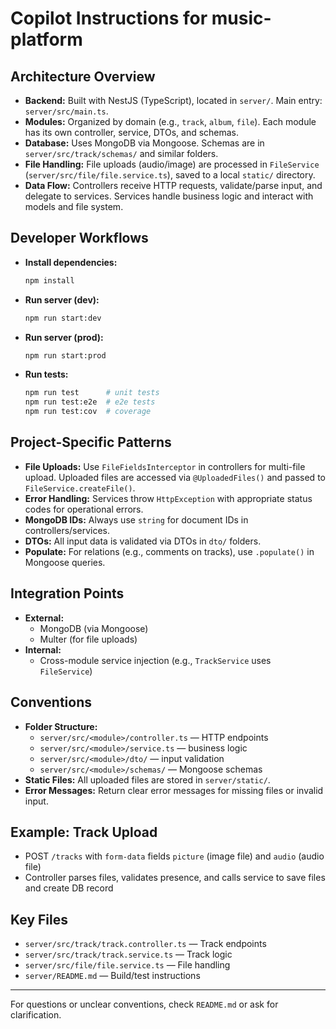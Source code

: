 # Copilot Instructions for music-platform

## Architecture Overview
- **Backend:** Built with NestJS (TypeScript), located in `server/`. Main entry: `server/src/main.ts`.
- **Modules:** Organized by domain (e.g., `track`, `album`, `file`). Each module has its own controller, service, DTOs, and schemas.
- **Database:** Uses MongoDB via Mongoose. Schemas are in `server/src/track/schemas/` and similar folders.
- **File Handling:** File uploads (audio/image) are processed in `FileService` (`server/src/file/file.service.ts`), saved to a local `static/` directory.
- **Data Flow:** Controllers receive HTTP requests, validate/parse input, and delegate to services. Services handle business logic and interact with models and file system.

## Developer Workflows
- **Install dependencies:**
  ```bash
  npm install
  ```
- **Run server (dev):**
  ```bash
  npm run start:dev
  ```
- **Run server (prod):**
  ```bash
  npm run start:prod
  ```
- **Run tests:**
  ```bash
  npm run test      # unit tests
  npm run test:e2e  # e2e tests
  npm run test:cov  # coverage
  ```

## Project-Specific Patterns
- **File Uploads:** Use `FileFieldsInterceptor` in controllers for multi-file upload. Uploaded files are accessed via `@UploadedFiles()` and passed to `FileService.createFile()`.
- **Error Handling:** Services throw `HttpException` with appropriate status codes for operational errors.
- **MongoDB IDs:** Always use `string` for document IDs in controllers/services.
- **DTOs:** All input data is validated via DTOs in `dto/` folders.
- **Populate:** For relations (e.g., comments on tracks), use `.populate()` in Mongoose queries.

## Integration Points
- **External:**
  - MongoDB (via Mongoose)
  - Multer (for file uploads)
- **Internal:**
  - Cross-module service injection (e.g., `TrackService` uses `FileService`)

## Conventions
- **Folder Structure:**
  - `server/src/<module>/controller.ts` — HTTP endpoints
  - `server/src/<module>/service.ts` — business logic
  - `server/src/<module>/dto/` — input validation
  - `server/src/<module>/schemas/` — Mongoose schemas
- **Static Files:** All uploaded files are stored in `server/static/`.
- **Error Messages:** Return clear error messages for missing files or invalid input.

## Example: Track Upload
- POST `/tracks` with `form-data` fields `picture` (image file) and `audio` (audio file)
- Controller parses files, validates presence, and calls service to save files and create DB record

## Key Files
- `server/src/track/track.controller.ts` — Track endpoints
- `server/src/track/track.service.ts` — Track logic
- `server/src/file/file.service.ts` — File handling
- `server/README.md` — Build/test instructions

---
For questions or unclear conventions, check `README.md` or ask for clarification.
